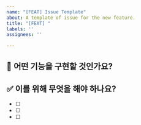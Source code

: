 ```yaml
---
name: "[FEAT] Issue Template"
about: A template of issue for the new feature.
title: "[FEAT] "
labels: ''
assignees: ''

---
```


## 📝 어떤 기능을 구현할 것인가요?  
> 

## ✅ 이를 위해 무엇을 해야 하나요?  
- [ ] 
- [ ] 
- [ ]
